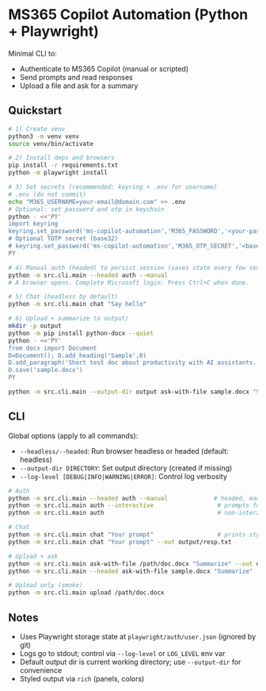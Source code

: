 # MS365 Copilot Automation (Python + Playwright)

Minimal CLI to:
- Authenticate to MS365 Copilot (manual or scripted)
- Send prompts and read responses
- Upload a file and ask for a summary

## Quickstart

```bash
# 1) Create venv
python3 -m venv venv
source venv/bin/activate

# 2) Install deps and browsers
pip install -r requirements.txt
python -m playwright install

# 3) Set secrets (recommended: keyring + .env for username)
# .env (do not commit)
echo "M365_USERNAME=your-email@domain.com" >> .env
# Optional: set password and otp in keychain
python - <<'PY'
import keyring
keyring.set_password('ms-copilot-automation','M365_PASSWORD','<your-password>')
# Optional TOTP secret (base32)
# keyring.set_password('ms-copilot-automation','M365_OTP_SECRET','<base32>')
PY

# 4) Manual auth (headed) to persist session (saves state every few seconds)
python -m src.cli.main --headed auth --manual
# A browser opens. Complete Microsoft login. Press Ctrl+C when done.

# 5) Chat (headless by default)
python -m src.cli.main chat "Say hello"

# 6) Upload + summarize to output/
mkdir -p output
python -m pip install python-docx --quiet
python - <<'PY'
from docx import Document
D=Document(); D.add_heading('Sample',0)
D.add_paragraph('Short test doc about productivity with AI assistants.')
D.save('sample.docx')
PY

python -m src.cli.main --output-dir output ask-with-file sample.docx "Summarize into concise markdown bullets only." --out output/summary.md
```

## CLI

Global options (apply to all commands):
- `--headless/--headed`: Run browser headless or headed (default: headless)
- `--output-dir DIRECTORY`: Set output directory (created if missing)
- `--log-level [DEBUG|INFO|WARNING|ERROR]`: Control log verbosity

```bash
# Auth
python -m src.cli.main --headed auth --manual             # headed, manual (saves state periodically)
python -m src.cli.main auth --interactive                  # prompts for creds (username/password/TOTP)
python -m src.cli.main auth                                # non-interactive (env/keyring)

# Chat
python -m src.cli.main chat "Your prompt"                  # prints styled panel
python -m src.cli.main chat "Your prompt" --out output/resp.txt

# Upload + ask
python -m src.cli.main ask-with-file /path/doc.docx "Summarize" --out output/summary.md
python -m src.cli.main --headed ask-with-file sample.docx "Summarize" --out output/summary.md

# Upload only (smoke)
python -m src.cli.main upload /path/doc.docx
```

## Notes
- Uses Playwright storage state at `playwright/auth/user.json` (ignored by git)
- Logs go to stdout; control via `--log-level` or `LOG_LEVEL` env var
- Default output dir is current working directory; use `--output-dir` for convenience
- Styled output via `rich` (panels, colors)
